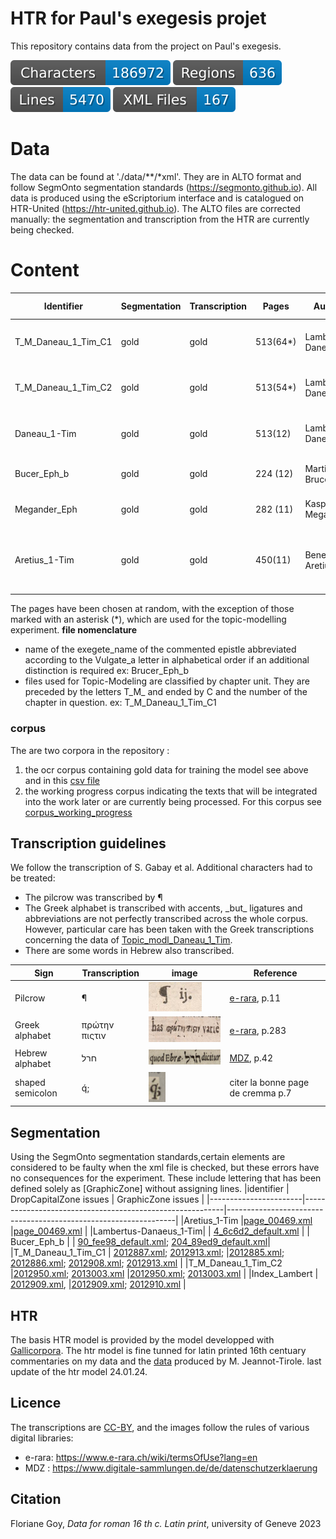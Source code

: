 # HTR for Paul's exegesis projet
 
This repository contains data from the project on Paul's exegesis.

![characters badge](badges/characters.svg) ![regions badge](badges/regions.svg) ![lines badge](badges/lines.svg) ![files badge](badges/files.svg)

# Data

The data can be found at './data/**/*xml'. They are in ALTO format and follow SegmOnto segmentation standards (https://segmonto.github.io). All data is produced using the eScriptorium interface and is catalogued on HTR-United (https://htr-united.github.io). The ALTO files are corrected manually: the segmentation and transcription from the HTR are currently being checked.

# Content

Identifier           |  Segmentation  |  Transcription  |  Pages     |  Author              |  Commentary                                           |  Printer            |  Date  |  Place       |  Link digital book                                             |  Holding institution                  |  Call number
---------------------|----------------|-----------------|------------|----------------------|-------------------------------------------------------|---------------------|--------|--------------|----------------------------------------------------------------|---------------------------------------|--------------------------
T_M_Daneau_1_Tim_C1  |  gold          |  gold           |  513(64*)  |  Lambert Daneau      |  priorem Epistolam ad Timotheum                       |  Eustathius Vignon  |  1577  |  Genève      |  https://doi.org/10.3931/e-rara-6338                           |  Bibliothèque de Genève               |  BGE Cti 1753 BGE S 22877
T_M_Daneau_1_Tim_C2  |  gold          |  gold           |  513(54*)  |  Lambert Daneau      |  priorem Epistolam ad Timotheum                       |  Eustathius Vignon  |  1577  |  Genève      |  https://doi.org/10.3931/e-rara-6338                           |  Bibliothèque de Genève               |  BGE Cti 1753 BGE S 22877
Daneau_1-Tim         |  gold          |  gold           |  513(12)   |  Lambert Daneau      |  priorem Epistolam ad Timotheum                       |  Eustathius Vignon  |  1577  |  Genève      |  https://doi.org/10.3931/e-rara-6338                           |  Bibliothèque de Genève               |  BGE Cti 1753 BGE S 22877
Bucer_Eph_b          |  gold          |  gold           |  224 (12)  |  Martin Brucer       |  Epistolam ad Ephesios                                |  Anonymus           |  1527  |  Strasbourg  |  https://mdz-nbn-resolving.de/urn:nbn:de:bvb:12-bsb00035303-6  |  München Bayerische Staatsbibliothek  |  Polem. 408 Beibd.2
Megander_Eph         |  gold          |  gold           |  282 (11)  |  Kaspar Megander     |  Epistolam ad Ephesios                                |  Henricus Petrus    |  1534  |  Basel       |  https://mdz-nbn-resolving.de/urn:nbn:de:bvb:12-bsb00036972-0  |  München Bayerische Staatsbibliothek  |  Exeg. 700 m
Aretius_1-Tim        |  gold          |  gold           |  450(11)   |  Benedictus Aretius  |  in Epistolas ad Timotheum ad Titum et ad Philemonem  |  Jean Le preux      |  1580  |  Morges      |  https://mdz-nbn-resolving.de/urn:nbn:de:bvb:12-bsb10313792-3  |  München Bayerische Staatsbibliothek  |  Exeg. 53 Beibd.1

The pages have been chosen at random, with the exception of those marked with an asterisk (*), which are used for the topic-modelling experiment. 
**file nomenclature**
- name of the exegete_name of the commented epistle abbreviated according to the Vulgate_a letter in alphabetical order if an additional distinction is required
  ex: Brucer_Eph_b
- files used for Topic-Modeling are classified by chapter unit. They are preceded by the letters T_M_ and ended by C and the number of the chapter in question.
  ex: T_M_Daneau_1_Tim_C1 

### corpus
The are two corpora in the repository : 
1. the ocr corpus containing gold data for training the model see above and in this [csv file](corpus/corpus_ocr.csv)
2. the working progress corpus indicating the texts that will be integrated into the work later or are currently being processed. For this corpus see [corpus_working_progress](corpus/corpus_working_progress.csv)

## Transcription guidelines

We follow the transcription of S. Gabay et al. Additional characters had to be treated:

- The pilcrow was transcribed by  ¶
- The Greek alphabet is transcribed with accents, \_but\_ ligatures and abbreviations are not perfectly transcribed across the whole corpus. However, particular care has been taken with the Greek transcriptions concerning the data of  [Topic_modl_Daneau_1_Tim](data/Topic_modl_Daneau_1_Tim). 
- There are some words in Hebrew also transcribed. 

| Sign           | Transcription | image                                                                                                                                     | Reference                                                                |
|----------------|---------------|-------------------------------------------------------------------------------------------------------------------------------------------|--------------------------------------------------------------------------|
| Pilcrow        | ¶             | <img src="https://github.com/FourbeFlo/Lambertus/blob/main/images/piedDeMouche_1.jpg" alt="Pillcrow" width="85" height="47">              | [e-rara](https://doi.org/10.3931/e-rara-6338), p.11                      |    
|Greek alphabet  | πρώτην πιςτιν | <img src="https://github.com/FourbeFlo/Lambertus/blob/main/images/greek_alphabet.jpg" alt="Greek alphabet" width="196" height="41">       | [e-rara](https://doi.org/10.3931/e-rara-6338), p.283                     |
|Hebrew alphabet | חרל           | <img src="https://github.com/FourbeFlo/Lambertus/blob/main/images/ps_90_fee98_default.jpg" alt="Hebrew alphabet" width="154" height="24"> | [MDZ](https://mdz-nbn-resolving.de/urn:nbn:de:bvb:12-bsb00035303-6), p.42|
|shaped semicolon| q́;            | <img src="https://github.com/FourbeFlo/Lambertus/blob/main/images/semi-colon%20shapped.png" alt="semi-colon" width="27" height="48">       |citer la bonne page de cremma p.7                                        |             

## Segmentation   
Using the SegmOnto segmentation standards,certain elements are considered to be faulty when the xml file is checked, but these errors have no consequences for the experiment.
These include lettering that has been defined solely as [GraphicZone] without assigning lines. 
|identifier             | DropCapitalZone issues                                   | GraphicZone issues                                              |
|-----------------------|----------------------------------------------------------|-----------------------------------------------------------------|
|Aretius_1-Tim          |[page_00469.xml](data/Aretius_1-Tim/page_00469.xml)       |[page_00469.xml](data/Aretius_1-Tim/page_00469.xml)              |
|Lambertus-Danaeus_1-Tim|                                                          | [4_6c6d2_default.xml](data/Daneau_1-Tim/4_6c6d2_default.xml)    |
|	Bucer_Eph_b           |                                                          | [90_fee98_default.xml](data/Bucer_Eph_b/90_fee98_default.xml);                                                                                                                                                                   [204_89ed9_default.xml](data/Bucer_Eph_b/204_89ed9_default.xml)|
|T_M_Daneau_1_Tim_C1    | [2012887.xml](data/T_M_Daneau_1_Tim_C1/2012887.xml);                                                                                                                                                                            [2012913.xml](data/T_M_Daneau_1_Tim_C1/2012913.xml);    |[2012885.xml](data/T_M_Daneau_1_Tim_C1/2012885.xml);                                                                                                                                                                            [2012886.xml](data/T_M_Daneau_1_Tim_C1/2012886.xml);                                                                                                                                                                            [2012908.xml](data/T_M_Daneau_1_Tim_C1/2012908.xml);                                                                                                                                                                            [2012913.xml](data/T_M_Daneau_1_Tim_C1/2012913.xml)               |
|T_M_Daneau_1_Tim_C2    |[2012950.xml](data/T_M_Daneau_1_Tim_C2/2012950.xml);                                                                                                                                                                                              [2013003.xml](data/T_M_Daneau_1_Tim_C2/2013003.xml) |[2012950.xml](data/T_M_Daneau_1_Tim_C2/2012950.xml);                                                                                                                                                                                             [2013003.xml](data/T_M_Daneau_1_Tim_C2/2013003.xml)   |
|Index_Lambert          | [2012909.xml](data/index_Lambert/2012909.xml),          |[2012909.xml](data/index_Lambert/2012909.xml);                                                                                                                                                                                               [2012910.xml](data/index_Lambert/2012910.xml)                     |


## HTR
The basis HTR model is provided by the model developped with [Gallicorpora](https://github.com/Gallicorpora/Segmentation-and-HTR-Models). 
The htr model is fine tunned for latin printed 16th centuary commentaries on my data and the [data](https://github.com/FoNDUE-HTR/FONDUE-LA-PRINT-16) produced by M. Jeannot-Tirole.
last update of the htr model 24.01.24.

## Licence 
The transcriptions are [CC-BY](https://creativecommons.org/licenses/by/4.0), and the images follow the rules of various digital libraries:
- e-rara: https://www.e-rara.ch/wiki/termsOfUse?lang=en
- MDZ : https://www.digitale-sammlungen.de/de/datenschutzerklaerung
  
## Citation
Floriane Goy, _Data for roman 16 th c. Latin print_,  university of Geneve 2023
 
